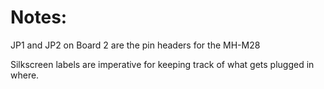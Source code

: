 # Notes: 

JP1 and JP2 on Board 2 are the pin headers for the MH-M28

Silkscreen labels are imperative for keeping track of what gets plugged in where. 
